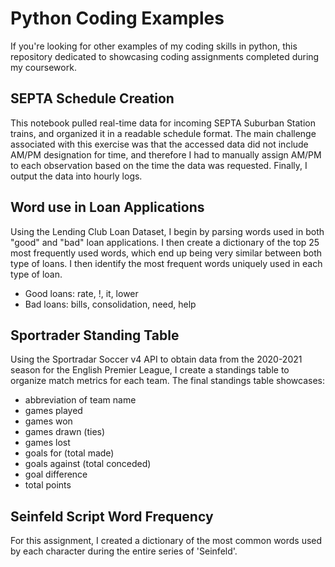 # Python Coding Examples
If you're looking for other examples of my coding skills in python, this repository dedicated to showcasing coding assignments completed during my coursework.

## SEPTA Schedule Creation
This notebook pulled real-time data for incoming SEPTA Suburban Station trains, and organized it in a readable schedule format. The main challenge associated with this exercise was that the accessed data did not include AM/PM designation for time, and therefore I had to manually assign AM/PM to each observation based on the time the data was requested. Finally, I output the data into hourly logs.

## Word use in Loan Applications
Using the Lending Club Loan Dataset, I begin by parsing words used in both "good" and "bad" loan applications. I then create a dictionary of the top 25 most frequently used words, which end up being very similar between both type of loans. I then identify the most frequent words uniquely used in each type of loan.
* Good loans: rate, !, it, lower
* Bad loans: bills, consolidation, need, help

## Sportrader Standing Table
Using the Sportradar Soccer v4 API to obtain data from the 2020-2021 season for the English Premier League, I create a standings table to organize match metrics for each team. The final standings table showcases:
* abbreviation of team name
* games played
* games won
* games drawn (ties)
* games lost
* goals for (total made)
* goals against (total conceded)
* goal difference
* total points

## Seinfeld Script Word Frequency
For this assignment, I created a dictionary of the most common words used by each character during the entire series of 'Seinfeld'. 
